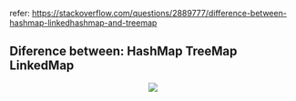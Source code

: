 refer: https://stackoverflow.com/questions/2889777/difference-between-hashmap-linkedhashmap-and-treemap

## Diference between: HashMap TreeMap LinkedMap

<p align="center">
<img src="https://github.com/juliospassky/Hackerrank/About%Java/imgs/comparassion.png">
</p>
